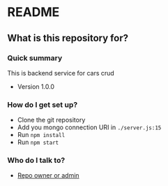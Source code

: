 # README #

## What is this repository for? ##

### Quick summary ###

This is backend service for cars crud

* Version 1.0.0

### How do I get set up? ###

* Clone the git repository
* Add you mongo connection URI in `./server.js:15`
* Run `npm install`
* Run `npm start`

### Who do I talk to? ###

* [Repo owner or admin](https://github.com/HassanNasir1)
